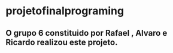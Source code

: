 # projetofinalprograming 

## O grupo 6 constituido por Rafael , Alvaro e Ricardo realizou este projeto.
